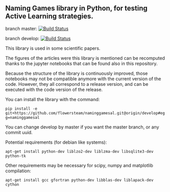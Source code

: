 ## Naming Games library in Python, for testing Active Learning strategies.

branch master:
[![Build Status](https://travis-ci.org/flowersteam/naminggamesal.svg?branch=master)](https://travis-ci.org/flowersteam/naminggamesal)

branch develop:
[![Build Status](https://travis-ci.org/flowersteam/naminggamesal.svg?branch=develop)](https://travis-ci.org/flowersteam/naminggamesal)


This library is used in some scientific papers. 

The figures of the articles were this library is mentioned can be recomputed thanks to the jupyter notebooks that can be found also in this repository.

Because the structure of the library is continuously improved, those notebooks may not be compatible anymore with the current version of the code. However, they all correspond to a release version, and can be executed with the code version of the release.


You can install the library with the command:

`pip install -e git+https://github.com/flowersteam/naminggamesal.git@origin/develop#egg=naminggamesal`

You can change develop by master if you want the master branch, or any commit uuid.

Potential requirements (for debian like systems):
```
apt-get install python-dev liblzo2-dev liblzma-dev libsqlite3-dev python-tk
```

Other requirements may be necessary for scipy, numpy and matplotlib compilation:

```
apt-get install gcc gfortran python-dev libblas-dev liblapack-dev cython
```
